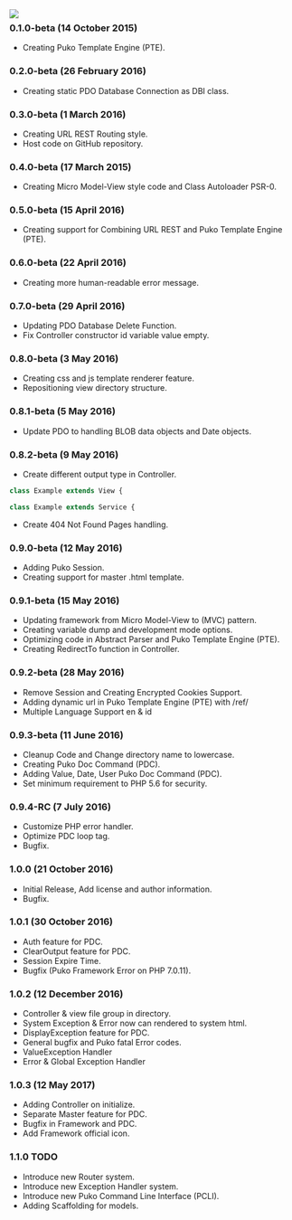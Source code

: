 <img align="left" src="https://github.com/Velliz/pukodocs/blob/gh-pages/icon/material/puko-material-50.png">

### 0.1.0-beta (14 October 2015)
* Creating Puko Template Engine (PTE).

### 0.2.0-beta (26 February 2016)
* Creating static PDO Database Connection as DBI class.

### 0.3.0-beta (1 March 2016)
* Creating URL REST Routing style.
* Host code on GitHub repository.

### 0.4.0-beta (17 March 2015)
* Creating Micro Model-View style code and Class Autoloader PSR-0.

### 0.5.0-beta (15 April 2016)
* Creating support for Combining URL REST and Puko Template Engine (PTE).

### 0.6.0-beta (22 April 2016)
* Creating more human-readable error message.

### 0.7.0-beta (29 April 2016)
* Updating PDO Database Delete Function.
* Fix Controller constructor id variable value empty.

### 0.8.0-beta (3 May 2016)
* Creating css and js template renderer feature.
* Repositioning view directory structure.

### 0.8.1-beta (5 May 2016)
* Update PDO to handling BLOB data objects and Date objects.

### 0.8.2-beta (9 May 2016)
* Create different output type in Controller.
```PHP
class Example extends View {
```
```PHP
class Example extends Service {
```
* Create 404 Not Found Pages handling.

### 0.9.0-beta (12 May 2016)
* Adding Puko Session.
* Creating support for master .html template.

### 0.9.1-beta (15 May 2016)
* Updating framework from Micro Model-View to (MVC) pattern.
* Creating variable dump and development mode options.
* Optimizing code in Abstract Parser and Puko Template Engine (PTE).
* Creating RedirectTo function in Controller.

### 0.9.2-beta (28 May 2016)
* Remove Session and Creating Encrypted Cookies Support.
* Adding dynamic url in Puko Template Engine (PTE) with /ref/
* Multiple Language Support en & id

### 0.9.3-beta (11 June 2016)
* Cleanup Code and Change directory name to lowercase.
* Creating Puko Doc Command (PDC).
* Adding Value, Date, User Puko Doc Command (PDC).
* Set minimum requirement to PHP 5.6 for security.

### 0.9.4-RC (7 July 2016)
* Customize PHP error handler.
* Optimize PDC loop tag.
* Bugfix.

### 1.0.0 (21 October 2016)
* Initial Release, Add license and author information.
* Bugfix.

### 1.0.1 (30 October 2016)
* Auth feature for PDC.
* ClearOutput feature for PDC.
* Session Expire Time.
* Bugfix (Puko Framework Error on PHP 7.0.11).

### 1.0.2 (12 December 2016)
* Controller & view file group in directory.
* System Exception & Error now can rendered to system html.
* DisplayException feature for PDC.
* General bugfix and Puko fatal Error codes.
* ValueException Handler
* Error & Global Exception Handler

### 1.0.3 (12 May 2017)
* Adding Controller on initialize.
* Separate Master feature for PDC.
* Bugfix in Framework and PDC.
* Add Framework official icon.

### 1.1.0 TODO
* Introduce new Router system.
* Introduce new Exception Handler system.
* Introduce new Puko Command Line Interface (PCLI).
* Adding Scaffolding for models.